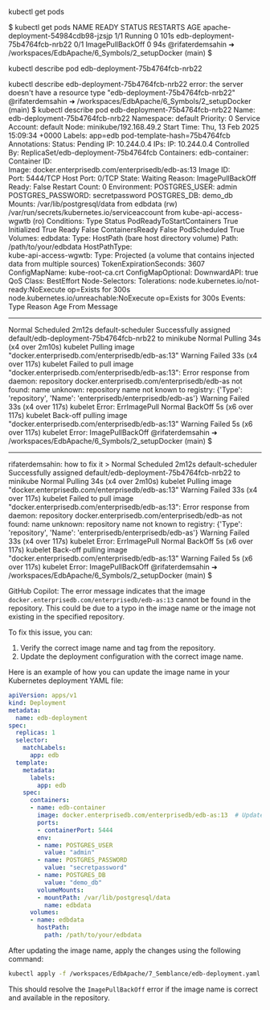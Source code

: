 kubectl get pods

$ kubectl get pods
NAME                                 READY   STATUS             RESTARTS   AGE
apache-deployment-54984cdb98-jzsjp   1/1     Running            0          101s
edb-deployment-75b4764fcb-nrb22      0/1     ImagePullBackOff   0          94s
@rifaterdemsahin ➜ /workspaces/EdbApache/6_Symbols/2_setupDocker (main) $ 

kubectl describe pod edb-deployment-75b4764fcb-nrb22

 kubectl describe edb-deployment-75b4764fcb-nrb22
error: the server doesn't have a resource type "edb-deployment-75b4764fcb-nrb22"
@rifaterdemsahin ➜ /workspaces/EdbApache/6_Symbols/2_setupDocker (main) $ kubectl describe pod edb-deployment-75b4764fcb-nrb22
Name:             edb-deployment-75b4764fcb-nrb22
Namespace:        default
Priority:         0
Service Account:  default
Node:             minikube/192.168.49.2
Start Time:       Thu, 13 Feb 2025 15:09:34 +0000
Labels:           app=edb
                  pod-template-hash=75b4764fcb
Annotations:      <none>
Status:           Pending
IP:               10.244.0.4
IPs:
  IP:           10.244.0.4
Controlled By:  ReplicaSet/edb-deployment-75b4764fcb
Containers:
  edb-container:
    Container ID:   
    Image:          docker.enterprisedb.com/enterprisedb/edb-as:13
    Image ID:       
    Port:           5444/TCP
    Host Port:      0/TCP
    State:          Waiting
      Reason:       ImagePullBackOff
    Ready:          False
    Restart Count:  0
    Environment:
      POSTGRES_USER:      admin
      POSTGRES_PASSWORD:  secretpassword
      POSTGRES_DB:        demo_db
    Mounts:
      /var/lib/postgresql/data from edbdata (rw)
      /var/run/secrets/kubernetes.io/serviceaccount from kube-api-access-wgwtb (ro)
Conditions:
  Type                        Status
  PodReadyToStartContainers   True 
  Initialized                 True 
  Ready                       False 
  ContainersReady             False 
  PodScheduled                True 
Volumes:
  edbdata:
    Type:          HostPath (bare host directory volume)
    Path:          /path/to/your/edbdata
    HostPathType:  
  kube-api-access-wgwtb:
    Type:                    Projected (a volume that contains injected data from multiple sources)
    TokenExpirationSeconds:  3607
    ConfigMapName:           kube-root-ca.crt
    ConfigMapOptional:       <nil>
    DownwardAPI:             true
QoS Class:                   BestEffort
Node-Selectors:              <none>
Tolerations:                 node.kubernetes.io/not-ready:NoExecute op=Exists for 300s
                             node.kubernetes.io/unreachable:NoExecute op=Exists for 300s
Events:
  Type     Reason     Age                  From               Message
  ----     ------     ----                 ----               -------
  Normal   Scheduled  2m12s                default-scheduler  Successfully assigned default/edb-deployment-75b4764fcb-nrb22 to minikube
  Normal   Pulling    34s (x4 over 2m10s)  kubelet            Pulling image "docker.enterprisedb.com/enterprisedb/edb-as:13"
  Warning  Failed     33s (x4 over 117s)   kubelet            Failed to pull image "docker.enterprisedb.com/enterprisedb/edb-as:13": Error response from daemon: repository docker.enterprisedb.com/enterprisedb/edb-as not found: name unknown: repository name not known to registry: {'Type': 'repository', 'Name': 'enterprisedb/enterprisedb/edb-as'}
  Warning  Failed     33s (x4 over 117s)   kubelet            Error: ErrImagePull
  Normal   BackOff    5s (x6 over 117s)    kubelet            Back-off pulling image "docker.enterprisedb.com/enterprisedb/edb-as:13"
  Warning  Failed     5s (x6 over 117s)    kubelet            Error: ImagePullBackOff
@rifaterdemsahin ➜ /workspaces/EdbApache/6_Symbols/2_setupDocker (main) $ 


---

rifaterdemsahin: how to fix it >   Normal   Scheduled  2m12s                default-scheduler  Successfully assigned default/edb-deployment-75b4764fcb-nrb22 to minikube
  Normal   Pulling    34s (x4 over 2m10s)  kubelet            Pulling image "docker.enterprisedb.com/enterprisedb/edb-as:13"
  Warning  Failed     33s (x4 over 117s)   kubelet            Failed to pull image "docker.enterprisedb.com/enterprisedb/edb-as:13": Error response from daemon: repository docker.enterprisedb.com/enterprisedb/edb-as not found: name unknown: repository name not known to registry: {'Type': 'repository', 'Name': 'enterprisedb/enterprisedb/edb-as'}
  Warning  Failed     33s (x4 over 117s)   kubelet            Error: ErrImagePull
  Normal   BackOff    5s (x6 over 117s)    kubelet            Back-off pulling image "docker.enterprisedb.com/enterprisedb/edb-as:13"
  Warning  Failed     5s (x6 over 117s)    kubelet            Error: ImagePullBackOff
@rifaterdemsahin ➜ /workspaces/EdbApache/6_Symbols/2_setupDocker (main) $ 




GitHub Copilot: The error message indicates that the image `docker.enterprisedb.com/enterprisedb/edb-as:13` cannot be found in the repository. This could be due to a typo in the image name or the image not existing in the specified repository.

To fix this issue, you can:

1. Verify the correct image name and tag from the repository.
2. Update the deployment configuration with the correct image name.

Here is an example of how you can update the image name in your Kubernetes deployment YAML file:

```yaml
apiVersion: apps/v1
kind: Deployment
metadata:
  name: edb-deployment
spec:
  replicas: 1
  selector:
    matchLabels:
      app: edb
  template:
    metadata:
      labels:
        app: edb
    spec:
      containers:
      - name: edb-container
        image: docker.enterprisedb.com/enterprisedb/edb-as:13  # Update this line with the correct image name
        ports:
        - containerPort: 5444
        env:
        - name: POSTGRES_USER
          value: "admin"
        - name: POSTGRES_PASSWORD
          value: "secretpassword"
        - name: POSTGRES_DB
          value: "demo_db"
        volumeMounts:
        - mountPath: /var/lib/postgresql/data
          name: edbdata
      volumes:
      - name: edbdata
        hostPath:
          path: /path/to/your/edbdata
```

After updating the image name, apply the changes using the following command:

```sh
kubectl apply -f /workspaces/EdbApache/7_Semblance/edb-deployment.yaml
```

This should resolve the `ImagePullBackOff` error if the image name is correct and available in the repository.
